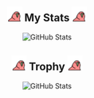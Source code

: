 <div align="center">

## <img src="https://github.com/daisuke-tanabe/daisuke-tanabe/blob/main/parrot.gif" height="30" /> My Stats <img src="https://github.com/daisuke-tanabe/daisuke-tanabe/blob/main/parrot.gif" height="30" />

<div>
  <img alt="GitHub Stats" src="http://github-profile-summary-cards.vercel.app/api/cards/profile-details?username=daisuke-tanabe&theme=github" />
</div>

## <img src="https://github.com/daisuke-tanabe/daisuke-tanabe/blob/main/parrot.gif" height="30" /> Trophy <img src="https://github.com/daisuke-tanabe/daisuke-tanabe/blob/main/parrot.gif" height="30" />

<div>
  <img alt="GitHub Stats" src="https://github-profile-trophy.vercel.app/?username=daisuke-tanabe&theme=flat&no-frame=true&margin-w=10" />
</div>

</div>
